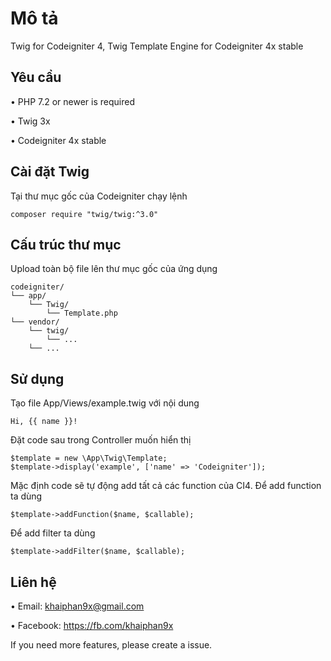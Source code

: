 # Mô tả
Twig for Codeigniter 4, Twig Template Engine for Codeigniter 4x stable

## Yêu cầu
• PHP 7.2 or newer is required

• Twig 3x

• Codeigniter 4x stable

## Cài đặt Twig
Tại thư mục gốc của Codeigniter chạy lệnh

```
composer require "twig/twig:^3.0"
```

## Cấu trúc thư mục
Upload toàn bộ file lên thư mục gốc của ứng dụng
```
codeigniter/
└── app/
    └── Twig/
        └── Template.php
└── vendor/
    └── twig/
        └── ...
    └── ...
```

## Sử dụng
Tạo file App/Views/example.twig với nội dung
```
Hi, {{ name }}!
```

Đặt code sau trong Controller muốn hiển thị
```
$template = new \App\Twig\Template;
$template->display('example', ['name' => 'Codeigniter']);
```

Mặc định code sẽ tự động add tất cả các function của CI4. Để add function ta dùng
```
$template->addFunction($name, $callable);
```

Để add filter ta dùng
```
$template->addFilter($name, $callable);
```

## Liên hệ
• Email: khaiphan9x@gmail.com

• Facebook: https://fb.com/khaiphan9x

If you need more features, please create a issue.
